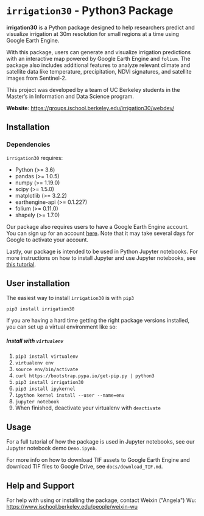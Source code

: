 # `irrigation30` - Python3 Package

**irrigation30** is a Python package designed to help researchers predict and visualize irrigation at 30m resolution for small regions at a time using Google Earth Engine.

With this package, users can generate and visualize irrigation predictions with an interactive map powered by Google Earth Engine and `folium`. The package also includes additional features to analyze relevant climate and satellite data like temperature, precipitation, NDVI signatures, and satellite images from Sentinel-2.

This project was developed by a team of UC Berkeley students in the Master’s in Information and Data Science program.

**Website**: https://groups.ischool.berkeley.edu/irrigation30/webdev/


## Installation

### Dependencies

`irrigation30` requires:
- Python (>= 3.6)
- pandas (>= 1.0.5)
- numpy (>= 1.19.0)
- scipy (>= 1.5.0)
- matplotlib (>= 3.2.2)
- earthengine-api (>= 0.1.227)
- folium (>= 0.11.0)
- shapely (>= 1.7.0)

Our package also requires users to have a Google Earth Engine account. You can sign up for an account [here](https://signup.earthengine.google.com/#!/). Note that it may take several days for Google to activate your account.

Lastly, our package is intended to be used in Python Jupyter notebooks. For more instructions on how to install Jupyter and use Jupyter notebooks, see [this tutorial](https://realpython.com/jupyter-notebook-introduction/).

## User installation
The easiest way to install `irrigation30` is with `pip3`
```
pip3 install irrigation30
```

If you are having a hard time getting the right package versions installed, you can set up a virtual environment like so:

##### Install with `virtualenv`
1. `pip3 install virtualenv`
2. `virtualenv env`
3. `source env/bin/activate`
4. `curl https://bootstrap.pypa.io/get-pip.py | python3`
5. `pip3 install irrigation30`
6. `pip3 install ipykernel`
7. `ipython kernel install --user --name=env`
8. `jupyter notebook`
9. When finished, deactivate your virtualenv with `deactivate`


## Usage

For a full tutorial of how the package is used in Jupyter notebooks, see our Jupyter notebook demo `Demo.ipynb`.

For more info on how to download TIF assets to Google Earth Engine and download TIF files to Google Drive, see `docs/download_TIF.md`.

## Help and Support

For help with using or installing the package, contact Weixin ("Angela") Wu: https://www.ischool.berkeley.edu/people/weixin-wu
